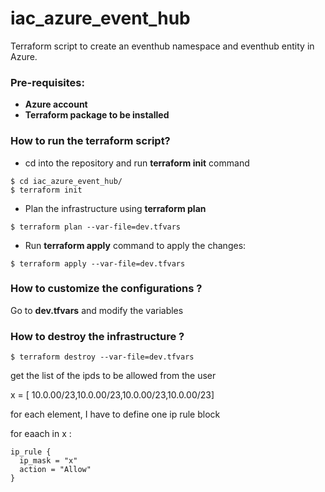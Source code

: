 # iac_azure_event_hub

Terraform script to create an eventhub namespace and eventhub entity in Azure.

### Pre-requisites:

* <b> Azure account </b>
* <b> Terraform package to be installed </b>


### How to run the terraform script?

* cd into the repository and run <b>terraform init</b> command

```
$ cd iac_azure_event_hub/
$ terraform init

```

* Plan the infrastructure using <b>terraform plan</b>

```
$ terraform plan --var-file=dev.tfvars 
```

* Run <b>terraform apply</b> command to apply the changes:

```
$ terraform apply --var-file=dev.tfvars 
```

### How to customize the configurations ?

Go to <b>dev.tfvars</b> and modify the variables


### How to destroy the infrastructure ?

```
$ terraform destroy --var-file=dev.tfvars 
```


get the list of the ipds to be allowed from the user 

x = [ 10.0.00/23,10.0.00/23,10.0.00/23,10.0.00/23]

for each element, I have to define one ip rule block

for eaach in x :

    ip_rule {
      ip_mask = "x"
      action = "Allow"
    }